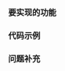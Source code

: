 <!-- 
  标题：
    请将文件保存为 “你要提的问题”.md 
  比如：
    实现一个串行请求队列.md
-->

### 要实现的功能

<!--
  说明：
    描述要实现的方法的具体功能
  比如：
    对于异步请求ajaxN，其中N代表请求的执行时间，如ajax1代表请求1秒后返回。实现一个串行请求队列serial函数，接收包含异步请求的数组，按顺序依次执行。
 -->

### 代码示例

<!--
  说明：
    用代码演示方法执行后的效果，请给出多个用例，方便答题者清楚明白题意
  比如：
    ```js
      const ajaxArr: Ajax[] = [ajax1, ajax2, ajax4];
      function serial(ajaxArr: Ajax[]) {
        // 实现...
      }

      serial(ajaxArr)
      // 1秒后ajax1请求完毕
      // 再过2秒，ajax2请求完毕
      // 再过4秒，ajax4请求完毕
    ```
 -->

 ### 问题补充

 <!--
  说明：
    补充影响答案质量的其他因素
  比如：
    1. 请写出实现思路、代码，并为代码的关键步骤增写注释
    2. 附带测试用例是加分项
    3. 不需要考虑异常发生
    4. 不过度设计，代码简洁优雅是加分项
 -->

